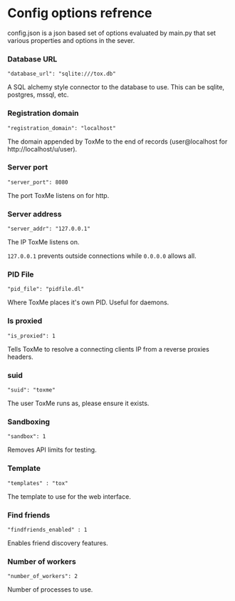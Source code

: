 # Config options refrence

config.json is a json based set of options evaluated by main.py that set various properties and options in the sever.

### Database URL
```"database_url": "sqlite:///tox.db"```

A SQL alchemy style connector to the database to use. This can be sqlite, postgres, mssql, etc.

### Registration domain
```"registration_domain": "localhost"```

The domain appended by ToxMe to the end of records (user@localhost for http://localhost/u/user).

### Server port
```"server_port": 8080```

The port ToxMe listens on for http.

### Server address
```"server_addr": "127.0.0.1"```

The IP ToxMe listens on.

`127.0.0.1` prevents outside connections while `0.0.0.0` allows all.

### PID File
```"pid_file": "pidfile.dl"```

Where ToxMe places it's own PID. Useful for daemons.

### Is proxied
```"is_proxied": 1```

Tells ToxMe to resolve a connecting clients IP from a reverse proxies headers.

### suid
```"suid": "toxme"```

The user ToxMe runs as, please ensure it exists.

### Sandboxing
```"sandbox": 1```

Removes API limits for testing.


### Template
```"templates" : "tox"```

The template to use for the web interface.

### Find friends
```"findfriends_enabled" : 1```

Enables friend discovery features.

### Number of workers
```"number_of_workers": 2```

Number of processes to use.

